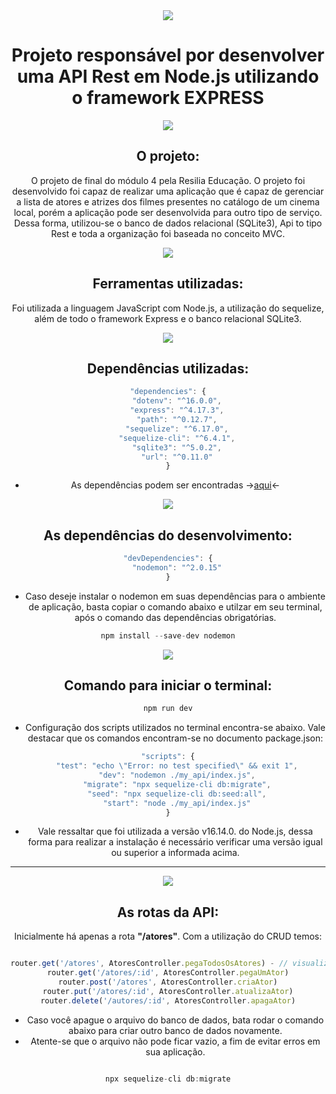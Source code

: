 <!-- - falta completar o controllers (não esquecer de importar para as rotas)
- validacao (serviços)
- readme -->

<center><img src="https://img.icons8.com/bubbles/50/000000/star.png"/>
<h1> Projeto responsável por desenvolver uma API Rest em Node.js utilizando o framework EXPRESS </h1>

<img src="https://img.icons8.com/color/48/000000/expand-arrow--v1.png"/> <center><h2>O projeto:</h2>

<p> O projeto de final do módulo 4 pela Resilia Educação. O projeto foi desenvolvido foi capaz de realizar uma aplicação que é capaz de gerenciar a lista de atores e atrizes dos filmes presentes no catálogo de um cinema local, porém a aplicação pode ser desenvolvida para outro tipo de serviço. 
Dessa forma, utilizou-se o banco de dados relacional (SQLite3), Api to tipo Rest e toda a organização foi baseada no conceito MVC.</p>

<img src="https://img.icons8.com/color/48/000000/expand-arrow--v1.png"/> <center><h2>Ferramentas utilizadas:</h2>

<p> Foi utilizada a linguagem JavaScript com Node.js, a utilização do sequelize, além de todo o framework Express e o banco relacional SQLite3.

<img src="https://img.icons8.com/color/48/000000/expand-arrow--v1.png"/> <center><h2>Dependências utilizadas:</h2>

```js
"dependencies": {
    "dotenv": "^16.0.0",
    "express": "^4.17.3",
    "path": "^0.12.7",
    "sequelize": "^6.17.0",
    "sequelize-cli": "^6.4.1",
    "sqlite3": "^5.0.2",
    "url": "^0.11.0"
}
```

* As dependências podem ser encontradas -><a href="">aqui</a><-

<img src="https://img.icons8.com/color/48/000000/expand-arrow--v1.png"/> <center><h2>As dependências do desenvolvimento:</h2>

```js
"devDependencies": {
    "nodemon": "^2.0.15"
}
```
* Caso deseje instalar o nodemon em suas dependências para o ambiente de aplicação, basta copiar o comando abaixo e utilzar em seu terminal, após o comando das dependências obrigatórias.
```js
npm install --save-dev nodemon
```
<img src="https://img.icons8.com/color/48/000000/expand-arrow--v1.png"/> <center><h2>Comando para iniciar o terminal:</h2>

```js
npm run dev
```

* <p> Configuração dos scripts utilizados no terminal encontra-se abaixo. Vale destacar que os comandos encontram-se no documento package.json: </p>

```js
"scripts": {
    "test": "echo \"Error: no test specified\" && exit 1",
    "dev": "nodemon ./my_api/index.js",
    "migrate": "npx sequelize-cli db:migrate",
    "seed": "npx sequelize-cli db:seed:all",
    "start": "node ./my_api/index.js"
}
```
* <p> Vale ressaltar que foi utilizada a versão v16.14.0. do Node.js, dessa forma para realizar a instalação é necessário verificar uma versão igual ou superior a informada acima.<p>

------

<img src="https://img.icons8.com/color/48/000000/expand-arrow--v1.png"/> <center><h2>As rotas da API:</h2>

Inicialmente há apenas a rota <b>"/atores"</b>. Com a utilização do CRUD temos:

```js

router.get('/atores', AtoresController.pegaTodosOsAtores) - // visualizar as infom. dos atores
router.get('/atores/:id', AtoresController.pegaUmAtor)
router.post('/atores', AtoresController.criaAtor)
router.put('/atores/:id', AtoresController.atualizaAtor)
router.delete('/autores/:id', AtoresController.apagaAtor)

```

*  Caso você apague o arquivo do banco de dados, bata rodar o comando abaixo para criar outro banco de dados novamente. 
* Atente-se que o arquivo não pode ficar vazio, a fim de evitar erros em sua aplicação. 

```js

npx sequelize-cli db:migrate
```
